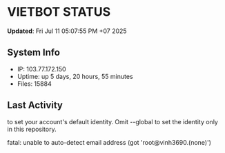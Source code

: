 # VIETBOT STATUS
**Updated**: Fri Jul 11 05:07:55 PM +07 2025

## System Info
- IP: 103.77.172.150
- Uptime: up 5 days, 20 hours, 55 minutes
- Files: 15884

## Last Activity

to set your account's default identity.
Omit --global to set the identity only in this repository.

fatal: unable to auto-detect email address (got 'root@vinh3690.(none)')
